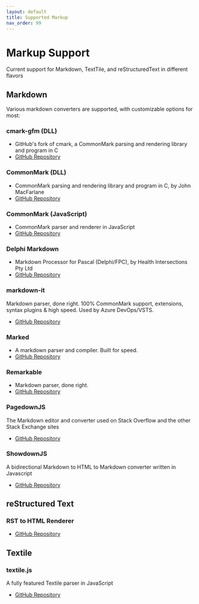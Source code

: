 ```yaml
---
layout: default
title: Supported Markup
nav_order: 99
---
```


# Markup Support
Current support for Markdown, TextTile, and reStructuredText in different flavors

## Markdown
Various markdown converters are supported, with customizable options for most:

### cmark-gfm (DLL)
* GitHub's fork of cmark, a CommonMark parsing and rendering library and program in C
* [GitHub Repository](https://github.com/github/cmark-gfm)

### CommonMark (DLL)
* CommonMark parsing and rendering library and program in C, by John MacFarlane
* [GitHub Repository](https://github.com/commonmark/cmark)

### CommonMark (JavaScript)
* CommonMark parser and renderer in JavaScript
* [GitHub Repository](https://github.com/commonmark/commonmark.js)

### Delphi Markdown
* Markdown Processor for Pascal (Delphi/FPC), by Health Intersections Pty Ltd
* [GitHub Repository](https://github.com/grahamegrieve/delphi-markdown)

### markdown-it
Markdown parser, done right. 100% CommonMark support, extensions, syntax plugins & high speed. Used by Azure DevOps/VSTS.
* [GitHub Repository](https://github.com/markdown-it/markdown-it)

### Marked
* A markdown parser and compiler. Built for speed.
* [GitHub Repository](https://github.com/markedjs/marked)

### Remarkable
* Markdown parser, done right.
* [GitHub Repository](https://github.com/jonschlinkert/remarkable)

### PagedownJS
The Markdown editor and converter used on Stack Overflow and the other Stack Exchange sites
* [GitHub Repository](https://github.com/StackExchange/pagedown)

### ShowdownJS
A bidirectional Markdown to HTML to Markdown converter written in Javascript
* [GitHub Repository](https://github.com/showdownjs/showdown)


## reStructured Text

### RST to HTML Renderer
* [GitHub Repository](https://github.com/thoward/rst2html)

## Textile

### textile.js
A fully featured Textile parser in JavaScript
* [GitHub Repository](https://github.com/borgar/textile-js)
